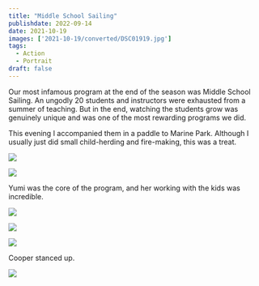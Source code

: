 ```yaml
---
title: "Middle School Sailing"
publishdate: 2022-09-14
date: 2021-10-19
images: ['2021-10-19/converted/DSC01919.jpg']
tags:
  - Action
  - Portrait
draft: false
---
```


Our most infamous program at the end of the season was Middle School Sailing.  An ungodly 20 students and instructors were exhausted from a summer of teaching.  But in the end, watching the students grow was genuinely unique and was one of the most rewarding programs we did.

This evening I accompanied them in a paddle to Marine Park.  Although I usually just did small child-herding and fire-making, this was a treat.

![](2021-10-19/converted/DSC01915.jpg)

![](2021-10-19/converted/DSC01919.jpg)

Yumi was the core of the program, and her working with the kids was incredible.

![](2021-10-19/converted/DSC01931.jpg)

![](2021-10-19/converted/DSC01940.jpg)

![](2021-10-19/converted/DSC01947.jpg)

Cooper stanced up.

![](2021-10-19/converted/DSC01957.jpg)
